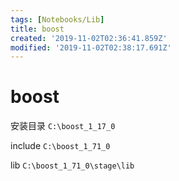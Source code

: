 ```yaml
---
tags: [Notebooks/Lib]
title: boost
created: '2019-11-02T02:36:41.859Z'
modified: '2019-11-02T02:38:17.691Z'
---
```


# boost

安装目录
`C:\boost_1_17_0`

include
`C:\boost_1_71_0`

lib
`C:\boost_1_71_0\stage\lib`

